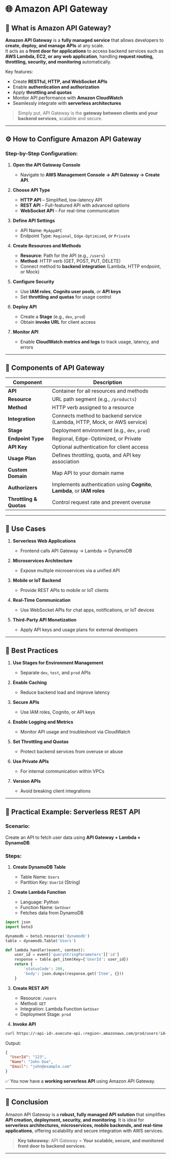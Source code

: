 # 🌐 Amazon API Gateway 

## 📘 What is Amazon API Gateway?

**Amazon API Gateway** is a **fully managed service** that allows developers to **create, deploy, and manage APIs** at any scale.  
It acts as a **front door for applications** to access backend services such as **AWS Lambda, EC2, or any web application**, handling **request routing, throttling, security, and monitoring** automatically.

Key features:
- Create **RESTful, HTTP, and WebSocket APIs**
- Enable **authentication and authorization**
- Apply **throttling and quotas**
- Monitor API performance with **Amazon CloudWatch**
- Seamlessly integrate with **serverless architectures**

> Simply put, API Gateway is the **gateway between clients and your backend services**, scalable and secure.

---

## ⚙️ How to Configure Amazon API Gateway

### Step-by-Step Configuration:

1. **Open the API Gateway Console**
   - Navigate to **AWS Management Console → API Gateway → Create API**.

2. **Choose API Type**
   - **HTTP API** – Simplified, low-latency API
   - **REST API** – Full-featured API with advanced options
   - **WebSocket API** – For real-time communication

3. **Define API Settings**
   - API Name: `MyAppAPI`
   - Endpoint Type: `Regional`, `Edge-Optimized`, or `Private`

4. **Create Resources and Methods**
   - **Resource**: Path for the API (e.g., `/users`)
   - **Method**: HTTP verb (GET, POST, PUT, DELETE)
   - Connect method to **backend integration** (Lambda, HTTP endpoint, or Mock)

5. **Configure Security**
   - Use **IAM roles**, **Cognito user pools**, or **API keys**
   - Set **throttling and quotas** for usage control

6. **Deploy API**
   - Create a **Stage** (e.g., `dev`, `prod`)
   - Obtain **invoke URL** for client access

7. **Monitor API**
   - Enable **CloudWatch metrics and logs** to track usage, latency, and errors

---

## 🧩 Components of API Gateway

| Component | Description |
|------------|--------------|
| **API** | Container for all resources and methods |
| **Resource** | URL path segment (e.g., `/products`) |
| **Method** | HTTP verb assigned to a resource |
| **Integration** | Connects method to backend service (Lambda, HTTP, Mock, or AWS service) |
| **Stage** | Deployment environment (e.g., `dev`, `prod`) |
| **Endpoint Type** | Regional, Edge-Optimized, or Private |
| **API Key** | Optional authentication for client access |
| **Usage Plan** | Defines throttling, quota, and API key association |
| **Custom Domain** | Map API to your domain name |
| **Authorizers** | Implements authentication using **Cognito**, **Lambda**, or **IAM roles** |
| **Throttling & Quotas** | Control request rate and prevent overuse |

---

## 🌟 Use Cases

1. **Serverless Web Applications**
   - Frontend calls API Gateway → Lambda → DynamoDB

2. **Microservices Architecture**
   - Expose multiple microservices via a unified API

3. **Mobile or IoT Backend**
   - Provide REST APIs to mobile or IoT clients

4. **Real-Time Communication**
   - Use WebSocket APIs for chat apps, notifications, or IoT devices

5. **Third-Party API Monetization**
   - Apply API keys and usage plans for external developers

---

## 🧱 Best Practices

1. **Use Stages for Environment Management**
   - Separate `dev`, `test`, and `prod` APIs

2. **Enable Caching**
   - Reduce backend load and improve latency

3. **Secure APIs**
   - Use IAM roles, Cognito, or API keys

4. **Enable Logging and Metrics**
   - Monitor API usage and troubleshoot via CloudWatch

5. **Set Throttling and Quotas**
   - Protect backend services from overuse or abuse

6. **Use Private APIs**
   - For internal communication within VPCs

7. **Version APIs**
   - Avoid breaking client integrations

---

## 🧠 Practical Example: Serverless REST API

### Scenario:
Create an API to fetch user data using **API Gateway + Lambda + DynamoDB**.

### Steps:

1. **Create DynamoDB Table**
   - Table Name: `Users`
   - Partition Key: `UserId` (String)

2. **Create Lambda Function**
   - Language: Python
   - Function Name: `GetUser`
   - Fetches data from DynamoDB

```python
import json
import boto3

dynamodb = boto3.resource('dynamodb')
table = dynamodb.Table('Users')

def lambda_handler(event, context):
    user_id = event['queryStringParameters']['id']
    response = table.get_item(Key={'UserId': user_id})
    return {
        'statusCode': 200,
        'body': json.dumps(response.get('Item', {}))
    }
````

3. **Create REST API**

   * Resource: `/users`
   * Method: `GET`
   * Integration: Lambda Function `GetUser`
   * Deployment Stage: `prod`

4. **Invoke API**

```bash
curl https://<api-id>.execute-api.<region>.amazonaws.com/prod/users?id=123
```

Output:

```json
{
  "UserId": "123",
  "Name": "John Doe",
  "Email": "john@example.com"
}
```

✅ You now have a **working serverless API** using Amazon API Gateway.

---

## 🧾 Conclusion

Amazon API Gateway is a **robust, fully managed API solution** that simplifies **API creation, deployment, security, and monitoring**.
It is ideal for **serverless architectures, microservices, mobile backends, and real-time applications**, offering scalability and secure integration with AWS services.

> **Key takeaway:** API Gateway = **Your scalable, secure, and monitored front door to backend services**.

---
